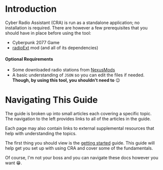 # Introduction

Cyber Radio Assistant (CRA) is run as a standalone application; no installation is required. There are however a few prerequisites that you should have in place before using the tool:

- Cyberpunk 2077 Game
- [radioExt](https://www.nexusmods.com/cyberpunk2077/mods/4591) mod (and all of its dependencies)

#### Optional Requirements

- Some downloaded radio stations from [NexusMods](https://www.nexusmods.com/cyberpunk2077/)
- A basic understanding of `JSON` so you can edit the files if needed. **Though, by using this tool, you shouldn't need to** 😉

# Navigating This Guide

The guide is broken up into small articles each covering a specific topic. The navigation to the left provides links to all of the articles in the guide.

Each page may also contain links to external supplemental resources that help with understanding the topics.

The first thing you should view is the [getting started](quick-start/getting-started.md) guide. This guide will help get you set up with using CRA and cover some of the fundamentals.

Of course, I'm not your boss and you can navigate these docs however you want 😁.
